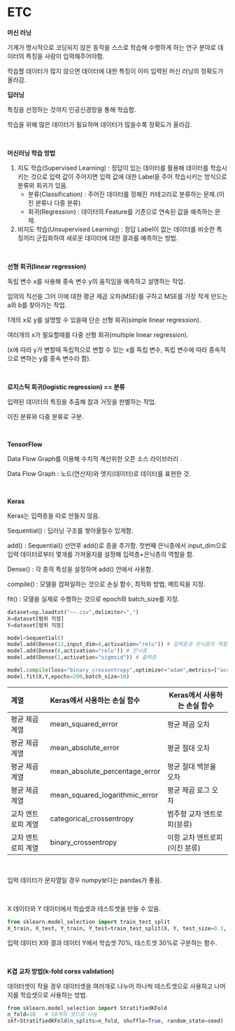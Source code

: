# ETC

**머신 러닝**

기계가 명시적으로 코딩되지 않은 동작을 스스로 학습해 수행하게 하는 연구 분야로 데이터의 특징을 사람이 입력해주어야함.

학습할 데이터가 많지 않으면 데이터에 대한 특징이 이미 입력된 머신 러닝의 정확도가 올라감.

**딥러닝**

특징을 선정하는 것까지 인공신경망을 통해 학습함.

학습을 위해 많은 데이터가 필요하며 데이터가 많을수록 정확도가 올라감.

<br>

**머신러닝 학습 방법**

1. 지도 학습(Supervised Learning) : 정답이 있는 데이터를 활용해 데이터를 학습시키는 것으로 입력 값이 주어지면 입력 값에 대한 Label을 주어 학습시키는 방식으로 분류와 회귀가 있음.
   * 분류(Classification) : 주어진 데이터를 정해진 카테고리로 분류하는 문제.(이진 분류나 다중 분류)
   * 회귀(Regression) : 데이터의 Feature를 기준으로 연속된 값을 예측하는 문제.
2. 비지도 학습(Unsupervised Learning) : 정답 Label이 없는 데이터를 비슷한 특징끼리 군집화하여 새로운 데이터에 대한 결과를 예측하는 방법.

<br>

**선형 회귀(linear regression)**

독립 변수 x를 사용해 종속 변수 y의 움직임을 예측하고 설명하는 작업. 

임의의 직선을 그어 이에 대한 평균 제곱 오차(MSE)를 구하고 MSE를 가장 작게 만드는 a와 b를 찾아가는 작업.

1개의 x로 y를 설명할 수 있을때 단순 선형 회귀(simple linear regression). 

여러개의 x가 필요할때를 다중 선형 회귀(multiple linear regression).

(x에 따라 y가 변할때 독립적으로 변할 수 있는 x를 독립 변수, 독립 변수에 따라 종속적으로 변하는 y를 종속 변수라 함).

<br>

**로지스틱 회귀(logistic regression) == 분류**

입력된 데이터의 특징을 추출해 참과 거짓을 판별하는 작업.

이진 분류와 다중 분류로 구분.

<br>

**TensorFlow**

Data Flow Graph를 이용해 수치적 계산위한 오픈 소스 라이브러리  .

Data Flow Graph : 노드(연산자)와 엣지(데이터)로 데이터를 표현한 것.

<br>

**Keras**

Keras는 입력층을 따로 만들지 않음.

Sequential() : 딥러닝 구조를 쌓아올릴수 있게함.

add() : Sequential() 선언후 add()로 층을 추가함. 첫번째 은닉층에서 input_dim으로 입력 데이터로부터 몇개를 가져올지를 설정해 입력층+은닉층의 역할을 함.

Dense() : 각 층의 특성을 설정하며 add() 안에서 사용함.

compile() : 모델을 컴파일하는 것으로 손실 함수, 최적화 방법, 메트릭을 지정.

fit() : 모델을 실제로 수행하는 것으로 epoch와 batch_size를 지정.

```python
dataset=np.loadtxt("~~.csv",delimiter=",")
X=dataset[범위 지정]
Y=dataset[범위 지정]

model=Sequential()
model.add(Dense(12,input_dim=8,activation="relu")) # 입력층과 은닉층의 역할
model.add(Dense(8,activation="relu")) # 은닉층
model.add(Dense(1,activation="sigmoid")) # 출력층

model.compile(loss="binary_crossentropy",optimizer="adam",metrics=["accuracy"])
model.fit(X,Y,epochs=200,batch_size=10)
```



| 계열               | Keras에서 사용하는 손실 함수   | Keras에서 사용하는 손실 함수  |
| :----------------- | :----------------------------- | ----------------------------- |
| 평균 제곱 계열     | mean_squared_error             | 평균 제곱 오차                |
| 평균 제곱 계열     | mean_absolute_error            | 평균 절대 오차                |
| 평균 제곱 계열     | mean_absolute_percentage_error | 평균 절대 백분율 오차         |
| 평균 제곱 계열     | mean_squared_logarithmic_error | 평균 제곱 로그 오차           |
| 교차 엔트로피 계열 | categorical_crossentropy       | 범주형 교차 엔트로피(분류)    |
| 교차 엔트로피 계열 | binary_crossentropy            | 이항 교차 엔트로피(이진 분류) |

<br>

입력 데이터가 문자열일 경우 numpy보다는 pandas가 좋음.

<br>

X 데이터와 Y 데이터에서 학습셋과 테스트셋을 만들 수 있음.

```python
from sklearn.model_selection import train_test_split
X_train, X_test, Y_train, Y_test=train_test_split(X, Y, test_size=0.3, random_state=seed) 
```

입력 데이터 X와 결과 데이터 Y에서 학습셋 70%, 테스트셋 30%로 구분하는 함수. 

<br>

**K겹 교차 방법(k-fold corss validation)**

데이터셋이 작을 경우 데이터셋을 여러개로 나누어 하나씩 테스트셋으로 사용하고 나머지를 학습셋으로 사용하는 방법.

```python
from sklearn.model_selection import StratifiedKFold
n_fold=10   # 10개의 셋으로 나눔
skf=StratifiedKFold(n_splits=n_fold, shuffle=True, random_state=seed)
```

 
